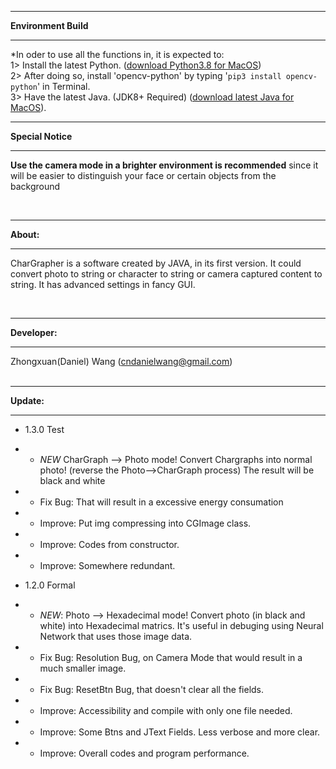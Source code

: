 **********************
**Environment Build**
**********************
*In oder to use all the functions in, it is expected to:<br>
1> Install the latest Python. (<a href="https://www.python.org/ftp/python/3.8.0/python-3.8.0-macosx10.9.pkg">download Python3.8 for MacOS</a>)<br>
2> After doing so, install 'opencv-python' by typing '<code>pip3 install opencv-python</code>' in Terminal.<br>
3> Have the latest Java. (JDK8+ Required) (<a href="https://www.java.com/en/download/mac_download.jsp">download latest Java for MacOS</a>).<br>

**********************
**Special Notice**
**********************

**Use the camera mode in a brighter environment is recommended** since it will be easier to distinguish your face or certain objects from the background<br>

<br>

**********
**About:**
**********

   CharGrapher is a software created by JAVA, in its first version. It could convert photo to string or character to string or camera captured content to string. It has advanced settings in fancy GUI.

<br>

**************
**Developer:**
**************
Zhongxuan(Daniel) Wang (cndanielwang@gmail.com)
<br>
<br>

***********
**Update:**
***********
- 1.3.0 Test
- - *NEW* CharGraph --> Photo mode! Convert Chargraphs into normal photo! (reverse the Photo-->CharGraph process) The result will be black and white
- - Fix Bug: That will result in a excessive energy consumation
- - Improve: Put img compressing into CGImage class.
- - Improve: Codes from constructor.
- - Improve: Somewhere redundant.

- 1.2.0 Formal
- - *NEW*: Photo --> Hexadecimal mode! Convert photo (in black and white) into Hexadecimal matrics. It's useful in debuging using Neural Network that uses those image data.
- - Fix Bug: Resolution Bug, on Camera Mode that would result in a much smaller image.
- - Fix Bug: ResetBtn Bug, that doesn't clear all the fields.
- - Improve: Accessibility and compile with only one file needed.
- - Improve: Some Btns and JText Fields. Less verbose and more clear.
- - Improve: Overall codes and program performance.
